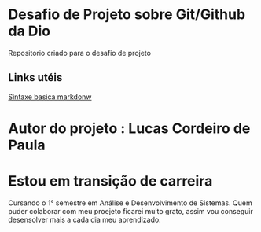 #   Desafio de Projeto sobre Git/Github da Dio
Repositorio criado para o desafio de projeto

## Links utéis
[Sintaxe basica markdonw](https://www.markdownguide.org/getting-started/)

# Autor do projeto : Lucas Cordeiro de Paula
# Estou em transição de carreira
Cursando o 1° semestre em Análise e Desenvolvimento de Sistemas.
Quem puder colaborar com meu proejeto ficarei muito grato, assim vou conseguir desensolver mais a cada dia meu aprendizado.


